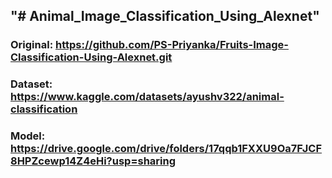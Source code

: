 ## "# Animal_Image_Classification_Using_Alexnet" 

### Original: https://github.com/PS-Priyanka/Fruits-Image-Classification-Using-Alexnet.git

### Dataset: https://www.kaggle.com/datasets/ayushv322/animal-classification

### Model: https://drive.google.com/drive/folders/17qqb1FXXU9Oa7FJCF8HPZcewp14Z4eHi?usp=sharing
